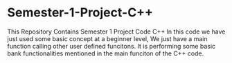 # Semester-1-Project-C++ 
This Repository Contains Semester 1 Project Code C++ 
In this code we have just used some basic concept at a beginner level, We just have a main function calling other user defined funcitons. It is performing some basic bank functionalities mentioned in the main funciton of the C++ code. 
